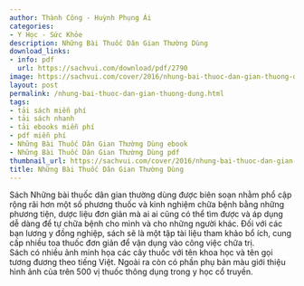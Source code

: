 ```yaml
---
author: Thành Công - Huỳnh Phụng Ái
categories:
- Y Học - Sức Khỏe
description: Những Bài Thuốc Dân Gian Thường Dùng
download_links:
- info: pdf
  url: https://sachvui.com/download/pdf/2790
image: https://sachvui.com/cover/2016/nhung-bai-thuoc-dan-gian-thuong-dung.jpg
layout: post
permalink: /nhung-bai-thuoc-dan-gian-thuong-dung.html
tags:
- tải sách miễn phí
- tải sách nhanh
- tải ebooks miễn phí
- pdf miễn phí
- Những Bài Thuốc Dân Gian Thường Dùng ebook
- Những Bài Thuốc Dân Gian Thường Dùng pdf
thumbnail_url: https://sachvui.com/cover/2016/nhung-bai-thuoc-dan-gian-thuong-dung.jpg
title: Những Bài Thuốc Dân Gian Thường Dùng
---
```


 <div class="item-desc text-justify"> <p>Sách Những bài thuốc dân gian thường dùng được biên soạn nhằm phổ cập rộng rãi hơn một số phương thuốc và kinh nghiệm chữa bệnh bằng những phương tiện, dược liệu đơn giản mà ai ai cũng có thể tìm được và áp dụng dễ dàng để tự chữa bệnh cho mình và cho những người khác. Đối với các bạn lương y đồng nghiệp, sách sẽ là một tập tài liệu tham khảo bổ ích, cung cấp nhiều toa thuốc đơn giản để vận dụng vào công việc chữa trị.<br>Sách có nhiều ảnh minh họa các cây thuốc với tên khoa học và tên gọi tương đương theo tiếng Việt. Ngoài ra còn có phần phụ bản màu giới thiệu hình ảnh của trên 500 vị thuốc thông dụng trong y học cổ truyền.</p> </div>